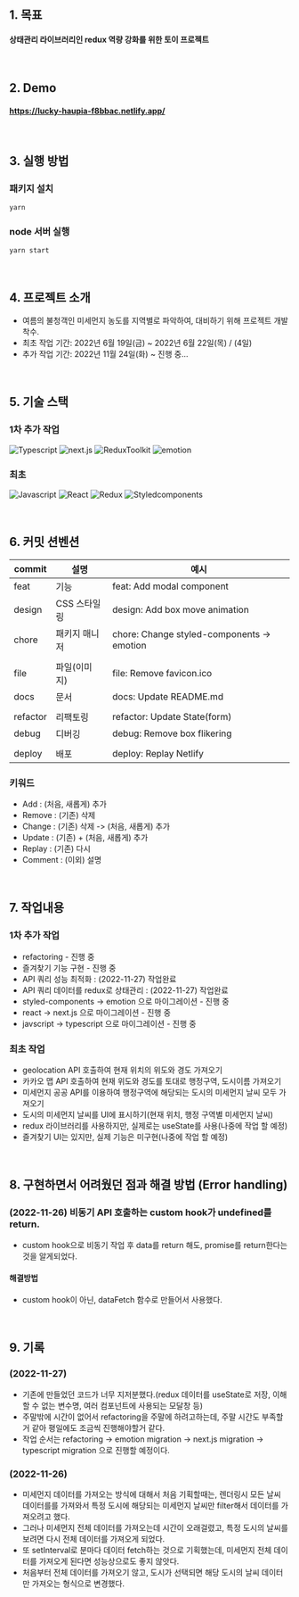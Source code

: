 ## 1. 목표
#### 상태관리 라이브러리인 redux  역량 강화를 위한 토이 프로젝트

<br/>

## 2. Demo
#### https://lucky-haupia-f8bbac.netlify.app/

<br/>

## 3. 실행 방법
### 패키지 설치
```
yarn 
```
### node 서버 실행
```
yarn start
```

<br/>

## 4. 프로젝트 소개
- 여름의 불청객인 미세먼지 농도를 지역별로 파악하여, 대비하기 위해 프로젝트 개발 착수.
- 최초 작업 기간: 2022년 6월 19일(금) ~ 2022년 6월 22일(목) / (4일)
- 추가 작업 기간: 2022년 11월 24일(화) ~ 진행 중...

<br/>

## 5. 기술 스택
### 1차 추가 작업
![Typescript](https://img.shields.io/badge/typescript-3178C6?style=for-the-badge&logo=typescript&logoColor=white)
![next.js](https://img.shields.io/badge/next.js-000000?style=for-the-badge&logo=next.js&logoColor=white)
![ReduxToolkit](https://img.shields.io/badge/ReduxToolkit-764ABC?style=for-the-badge&logo=Redux&logoColor=white)
![emotion](https://img.shields.io/badge/emotion-000?style=for-the-badge&logo=emotion&logoColor=white)

### 최초
![Javascript](https://img.shields.io/badge/javascript-F7DF1E?style=for-the-badge&logo=typescript&logoColor=white)
![React](https://img.shields.io/badge/react-61DAFB?style=for-the-badge&logo=react&logoColor=black)
![Redux](https://img.shields.io/badge/Redux-764ABC?style=for-the-badge&logo=Redux&logoColor=white)
![Styledcomponents](https://img.shields.io/badge/Styledcomponents-DB7093?style=for-the-badge&logo=Styledcomponents&logoColor=white)

<br/>

## 6. 커밋 션벤션

| commit   | 설명             | 예시                                       |
| -------- | ---------------- | ------------------------------------------ |
| feat     | 기능             | feat: Add modal component                  |
| design   | CSS 스타일링      | design: Add box move animation             |
| chore    | 패키지 매니저     | chore: Change styled-components -> emotion |
|          |                  |                                            |
| file     | 파일(이미지)      | file: Remove favicon.ico                  |
| docs     | 문서             | docs: Update README.md                     |
|          |                 |                                             |
| refactor | 리팩토링         | refactor: Update State(form)               |
| debug    | 디버깅           | debug: Remove box flikering                |
|          |                 |                                             |
| deploy   | 배포             | deploy: Replay Netlify                     |

### 키워드
- Add : (처음, 새롭게) 추가
- Remove : (기존) 삭제
- Change : (기존) 삭제 -> (처음, 새롭게) 추가
- Update : (기존) + (처음, 새롭게) 추가
- Replay : (기존) 다시
- Comment : (이외) 설명

<br/>

## 7. 작업내용
### 1차 추가 작업
- refactoring - 진행 중
- 즐겨찾기 기능 구현 - 진행 중
- API 쿼리 성능 최적화 : (2022-11-27) 작업완료
- API 쿼리 데이터를 redux로 상태관리 : (2022-11-27) 작업완료
- styled-components -> emotion 으로 마이그레이션 - 진행 중
- react -> next.js 으로 마이그레이션 - 진행 중
- javscript -> typescript 으로 마이그레이션 - 진행 중

### 최초 작업
- geolocation API 호출하여 현재 위치의 위도와 경도 가져오기
- 카카오 맵 API 호출하여 현재 위도와 경도를 토대로 행정구역, 도시이름 가져오기
- 미세먼지 공공 API를 이용하여 행정구역에 해당되는 도시의 미세먼지 날씨 모두 가져오기
- 도시의 미세먼지 날씨를 UI에 표시하기(현재 위치, 행정 구역별 미세먼지 날씨)
- redux 라이브러리를 사용하지만, 실제로는 useState를 사용(나중에 작업 할 예정)
- 즐겨찾기 UI는 있지만, 실제 기능은 미구현(나중에 작업 할 예정)

<br/>

## 8. 구현하면서 어려웠던 점과 해결 방법 (Error handling)
### (2022-11-26) 비동기 API 호출하는 custom hook가 undefined를 return.
-  custom hook으로 비동기 작업 후 data를 return 해도, promise를 return한다는 것을 알게되었다.
#### 해결방법
- custom hook이 아닌, dataFetch 함수로 만들어서 사용했다.

<br/>

## 9. 기록
### (2022-11-27)
- 기존에 만들었던 코드가 너무 지저분했다.(redux 데이터를 useState로 저장, 이해할 수 없는 변수명, 여러 컴포넌트에 사용되는 모달창 등)
- 주말밖에 시간이 없어서 refactoring을 주말에 하려고하는데, 주말 시간도 부족할거 같아 평일에도 조금씩 진행해야할거 같다.
- 작업 순서는 refactoring -> emotion migration -> next.js migration -> typescript migration 으로 진행할 예정이다.

### (2022-11-26)
- 미세먼지 데이터를 가져오는 방식에 대해서 처음 기획할때는, 렌더링시 모든 날씨 데이터를를 가져와서 특정 도시에 해당되는 미세먼지 날씨만 filter해서 데이터를 가져오려고 했다.
- 그러나 미세먼지 전체 데이터를 가져오는데 시간이 오래걸렸고, 특정 도시의 날씨를 보려면 다시 전체 데이터를 가져오게 되었다.
- 또 setInterval로 분마다 데이터 fetch하는 것으로 기획했는데, 미세먼지 전체 데이터를 가져오게 된다면 성능상으로도 좋지 않앗다.
- 처음부터 전체 데이터를 가져오기 않고, 도시가 선택되면 해당 도시의 날씨 데이터만 가져오는 형식으로 변경했다.
